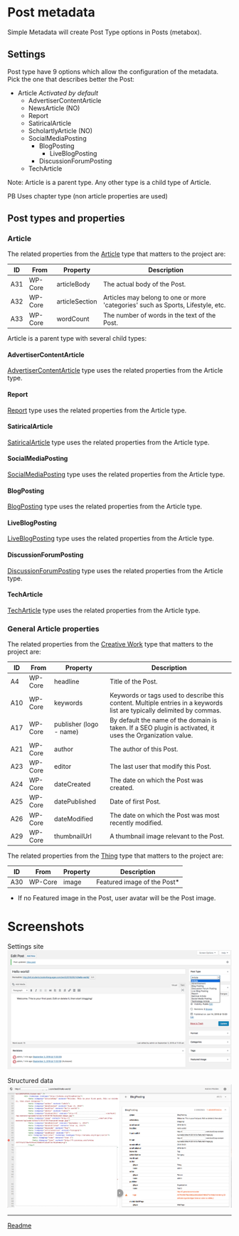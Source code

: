 # Post metadata

Simple Metadata will create Post Type options in Posts (metabox).

## Settings

Post type have 9 options which allow the configuration of the metadata. Pick the one that describes better the Post:
* Article *Activated by default*
  * AdvertiserContentArticle
  * NewsArticle (NO)
  * Report
  * SatiricalArticle
  * ScholartlyArticle (NO)
  * SocialMediaPosting
    * BlogPosting
      * LiveBlogPosting
    * DiscussionForumPosting
  * TechArticle

Note: Article is a parent type. Any other type is a child type of Article.

PB Uses chapter type (non article properties are used)

## Post types and properties

### Article

The related properties from the [Article](https://schema.org/Article "https://schema.org/Article") type that matters to the project are:

| ID  | From    | Property       | Description                                                                     |
| --- | ------- | -------------- | ------------------------------------------------------------------------------- |
| A31 | WP-Core | articleBody    | The actual body of the Post.                                                    |
| A32 | WP-Core | articleSection | Articles may belong to one or more 'categories' such as Sports, Lifestyle, etc. |
| A33 | WP-Core | wordCount      | The number of words in the text of the Post.                                    |

Article is a parent type with several child types:

#### AdvertiserContentArticle

[AdvertiserContentArticle](https://schema.org/AdvertiserContentArticle "https://schema.org/AdvertiserContentArticle") type uses the related properties from the Article type.

#### Report

[Report](https://schema.org/Report "https://schema.org/Report") type uses the related properties from the Article type.

#### SatiricalArticle

[SatiricalArticle](https://schema.org/SatiricalArticle "https://schema.org/SatiricalArticle") type uses the related properties from the Article type.

#### SocialMediaPosting

[SocialMediaPosting](https://schema.org/SocialMediaPosting "https://schema.org/SocialMediaPosting") type uses the related properties from the Article type.

#### BlogPosting

[BlogPosting](https://schema.org/BlogPosting "https://schema.org/BlogPosting") type uses the related properties from the Article type.

#### LiveBlogPosting

[LiveBlogPosting](https://schema.org/LiveBlogPosting "https://schema.org/LiveBlogPosting") type uses the related properties from the Article type.

#### DiscussionForumPosting

[DiscussionForumPosting](https://schema.org/DiscussionForumPosting "https://schema.org/DiscussionForumPosting") type uses the related properties from the Article type.

#### TechArticle

[TechArticle](https://schema.org/TechArticle "https://schema.org/TechArticle") type uses the related properties from the Article type.

### General Article properties

The related properties from the [Creative Work](https://schema.org/CreativeWork "https://schema.org/CreativeWork") type that matters to the project are:

| ID  | From    | Property                | Description                                                                                                            |
| --- | ------- | ----------------------- | ---------------------------------------------------------------------------------------------------------------------- |
| A4  | WP-Core | headline                | Title of the Post.                                                                                                     |
| A10 | WP-Core | keywords                |	Keywords or tags used to describe this content. Multiple entries in a keywords list are typically delimited by commas. |
| A17 | WP-Core | publisher (logo - name) | By default the name of the domain is taken. If a SEO plugin is activated, it uses the Organization value.              |
| A21 | WP-Core | author                  | The author of this Post.                                                                                               |
| A23 | WP-Core | editor                  | The last user that modify this Post.                                                                                   |
| A24 | WP-Core | dateCreated             | The date on which the Post was created.                                                                                |
| A25 | WP-Core | datePublished           | Date of first Post.                                                                                                    |
| A26 | WP-Core | dateModified            | The date on which the Post was most recently modified.                                                                 |
| A29 | WP-Core | thumbnailUrl            | A thumbnail image relevant to the Post.                                                                                |

The related properties from the [Thing](https://schema.org/Thing "https://schema.org/Thing") type that matters to the project are:

| ID  | From    | Property | Description                  |
| --- | ------- | -------- | ---------------------------- |
| A30  | WP-Core | image    | Featured image of the Post*  |

* If no Featured image in the Post, user avatar will be the Post image.

# Screenshots

Settings site
![settings-post](/doc/images/settings-post.png)

Structured data
![structured-data-post](/doc/images/structured-data-post.png)

---

[Readme](//Readme.md)
